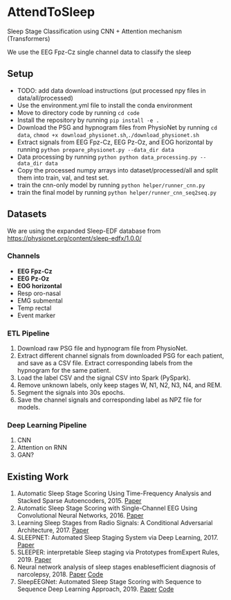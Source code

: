 # AttendToSleep
Sleep Stage Classification using CNN + Attention mechanism (Transformers)



We use the EEG Fpz-Cz single channel data to classify the sleep



## Setup

- TODO: add data download instructions (put processed npy files in data/all/processed)
- Use the environment.yml file to install the conda environment
- Move to directory code by running ```cd code```
- Install the repository by running ```pip install -e .```
- Download the PSG and hypnogram files from PhysioNet by running ```cd data```, ```chmod +x download_physionet.sh```,```./download_physionet.sh```
- Extract signals from EEG Fpz-Cz, EEG Pz-Oz, and EOG horizontal by running ```python prepare_physionet.py --data_dir data```
- Data processing by running ```python python data_processing.py --data_dir data```
- Copy the processed numpy arrays into dataset/processed/all and split them into train, val, and test set.
- train the cnn-only model by running ```python helper/runner_cnn.py```
- train the final model by running ```python helper/runner_cnn_seq2seq.py```

## Datasets

We are using the expanded Sleep-EDF database from https://physionet.org/content/sleep-edfx/1.0.0/

### Channels
- **EEG Fpz-Cz**
- **EEG Pz-Oz**
- **EOG horizontal**
- Resp oro-nasal
- EMG submental
- Temp rectal
- Event marker

### ETL Pipeline
1. Download raw PSG file and hypnogram file from PhysioNet.
2. Extract different channel signals from downloaded PSG for each patient, and save as a CSV file. Extract corresponding labels from the hypnogram for the same patient.
3. Load the label CSV and the signal CSV into Spark (PySpark). 
4. Remove unknown labels, only keep stages W, N1, N2, N3, N4, and REM.
5. Segment the signals into 30s epochs.
6. Save the channel signals and corresponding label as NPZ file for models.

### Deep Learning Pipeline
1. CNN
2. Attention on RNN
3. GAN?

## Existing Work

1. Automatic Sleep Stage Scoring Using Time-Frequency Analysis and Stacked Sparse Autoencoders, 2015. [Paper](https://www.ncbi.nlm.nih.gov/pubmed/26464268) 
2. Automatic Sleep Stage Scoring with Single-Channel EEG Using Convolutional Neural Networks, 2016. [Paper](https://arxiv.org/pdf/1610.01683.pdf)
3. Learning Sleep Stages from Radio Signals: A Conditional Adversarial Architecture, 2017. [Paper](http://proceedings.mlr.press/v70/zhao17d/zhao17d.pdf)
4. SLEEPNET: Automated Sleep Staging System via Deep Learning, 2017. [Paper](https://arxiv.org/pdf/1707.08262.pdf)
5. SLEEPER: interpretable Sleep staging via Prototypes fromExpert Rules, 2019. [Paper](https://arxiv.org/pdf/1910.06100.pdf)
6. Neural network analysis of sleep stages enablesefficient diagnosis of narcolepsy, 2018. [Paper](https://www.nature.com/articles/s41467-018-07229-3.pdf) [Code](https://github.com/Stanford-STAGES/stanford-stages)
7. SleepEEGNet: Automated Sleep Stage Scoring with Sequence to Sequence Deep Learning Approach, 2019. [Paper](https://arxiv.org/pdf/1903.02108.pdf) [Code](https://github.com/SajadMo/SleepEEGNet)

